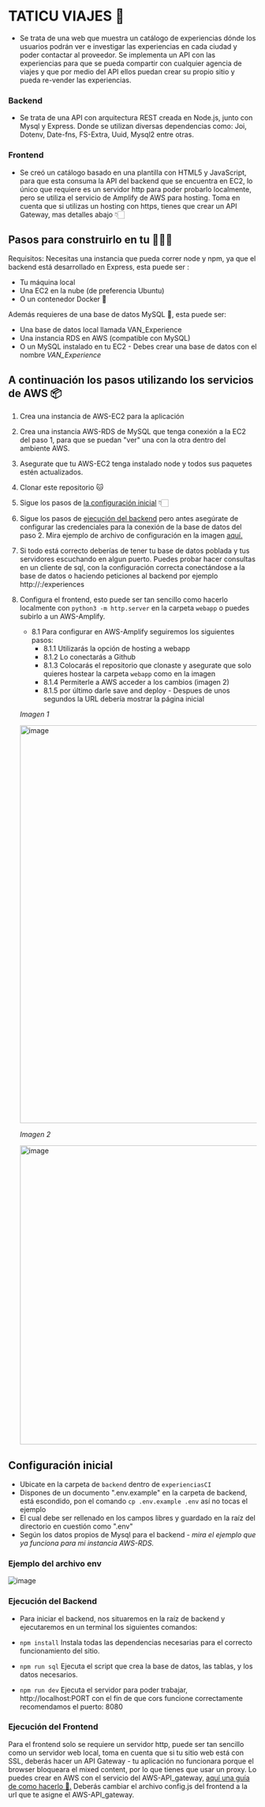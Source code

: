 # TATICU VIAJES 🐶


-   Se trata de una web que muestra un catálogo de experiencias dónde los usuarios podrán ver e investigar las experiencias en cada ciudad y poder contactar al proveedor. Se implementa un API con las experiencias para que se pueda compartir con cualquier agencia de viajes y que por medio del API ellos puedan crear su propio sitio y pueda re-vender las experiencias.

### Backend

-   Se trata de una API con arquitectura REST creada en Node.js, junto con Mysql y Express.
    Donde se utilizan diversas dependencias como: Joi, Dotenv, Date-fns, FS-Extra,  Uuid, Mysql2  entre otras.

### Frontend

- Se creó un catálogo basado en una plantilla con HTML5 y JavaScript, para que esta consuma la API del backend que se encuentra en EC2, lo único que requiere es un servidor http para poder probarlo localmente, pero se utiliza el servicio de Amplify de AWS para hosting. Toma en cuenta que si utilizas un hosting con  https, tienes que crear un API Gateway, mas detalles abajo 👇🏻

## Pasos para construirlo en tu 🧑🏻‍💻

Requisitos: Necesitas una instancia que pueda correr node y npm, ya que el backend está desarrollado en Express, esta puede ser :
- Tu máquina local
- Una EC2 en la nube (de preferencia Ubuntu)
- O un contenedor Docker 🐳

Además requieres de una base de datos MySQL 🐬, esta puede ser:

- Una base de datos local llamada VAN_Experience
- Una instancia RDS en AWS (compatible con MySQL)
- O un MySQL instalado en tu EC2 - Debes crear una base de datos con el nombre _VAN_Experience_

## A continuación los pasos utilizando los servicios de AWS 📦

1. Crea una instancia de AWS-EC2 para la aplicación
2. Crea una instancia AWS-RDS de MySQL que tenga conexión a la EC2 del paso 1, para que se puedan "ver" una con la otra dentro del ambiente AWS.
3. Asegurate que tu AWS-EC2 tenga instalado node y todos sus paquetes estén actualizados.
4. Clonar este repositorio 🐱
5. Sigue los pasos de [la configuración inicial](https://github.com/fatimaavila/experienciasCI#configuraci%C3%B3n-inicial) 👇🏻
6. Sigue los pasos de [ejecución del backend](https://github.com/fatimaavila/experienciasCI#ejecuci%C3%B3n-del-backend) pero antes asegúrate de configurar las credenciales para la conexión de la base de datos del paso 2. Mira ejemplo de archivo de configuración en la imagen [aquí.](https://github.com/fatimaavila/experienciasCI/tree/master#ejemplo-del-archivo-env)
7. Si todo está correcto deberías de tener tu base de datos poblada y tus servidores escuchando en algun puerto. Puedes probar hacer consultas en un cliente de sql, con la configuración correcta conectándose a la base de datos o haciendo peticiones al backend por ejemplo http://<ip>:<puerto>/experiences
8. Configura el frontend, esto puede ser tan sencillo como hacerlo localmente con `python3 -m http.server` en la carpeta `webapp` o puedes subirlo a un AWS-Amplify.
   - 8.1 Para configurar en AWS-Amplify seguiremos los siguientes pasos:
      - 8.1.1 Utilizarás la opción de hosting a webapp
      - 8.1.2 Lo conectarás a Github
      - 8.1.3 Colocarás el repositorio que clonaste y asegurate que solo quieres hostear la carpeta `webapp` como en la imagen
      - 8.1.4 Permiterle a AWS acceder a los cambios (imagen 2)
      - 8.1.5 por último darle save and deploy - Despues de unos segundos la URL debería mostrar la página inicial
    
    *Imagen 1*

   <img width="805" alt="image" src="https://github.com/fatimaavila/experienciasCI/assets/69205813/caf74bcf-2906-460c-b97b-4b7488d3ec10">

   *Imagen 2*

   <img width="605" alt="image" src="https://github.com/fatimaavila/experienciasCI/assets/69205813/b65f859c-d8c3-496a-91b7-598ea8d9c5a0">



## Configuración inicial


- Ubicate en la carpeta de `backend` dentro de `experienciasCI`
- Dispones de un documento ".env.example" en la carpeta de backend, está escondido, pon el comando `cp .env.example .env` así no tocas el ejemplo
- El cual debe ser rellenado en los campos libres y guardado en la raíz del directorio en cuestión como ".env"
- Según los datos propios de Mysql para el backend - *mira el ejemplo que ya funciona para mi instancia AWS-RDS.*



### Ejemplo del archivo env 

  ![image](https://github.com/fatimaavila/experienciasCI/assets/69205813/2975f603-db10-4da8-9a29-99014e1c6c88)


### Ejecución del Backend

-   Para iniciar el backend, nos situaremos en la raíz de backend y ejecutaremos en un terminal los siguientes comandos:

-   `npm install` Instala todas las dependencias necesarias para el correcto funcionamiento del sitio.
-   `npm run sql` Ejecuta el script que crea la base de datos, las tablas, y los datos necesarios.
-   `npm run dev` Ejecuta el servidor para poder trabajar, http://localhost:PORT con el fin de que cors funcione correctamente recomendamos el puerto: 8080

### Ejecución del Frontend

Para el frontend solo se requiere un servidor http, puede ser tan sencillo como un servidor web local,  toma en cuenta que si tu sitio web está con SSL, deberás hacer un API Gateway -  tu aplicación no funcionara porque el browser bloqueara el mixed content, por lo que tienes que usar un proxy. Lo puedes crear en AWS con el servicio del AWS-API_gateway, [aquí una guía de como hacerlo 📝.](https://keliris.dev/articles/aws-apigw-https-proxy)  Deberás cambiar el archivo config.js del frontend a la url que te asigne el AWS-API_gateway.
   



